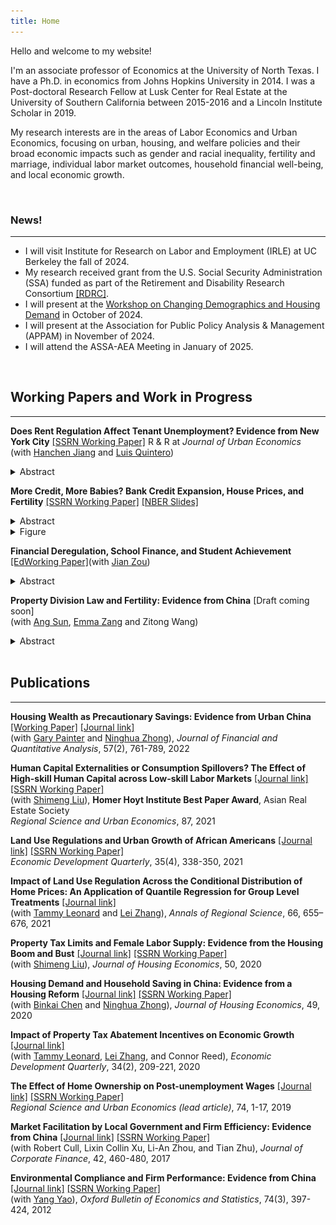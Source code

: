 ```yaml
---
title: Home
---
```


<!-- markdownlint-disable-file MD033 MD036 MD041 -->

Hello and welcome to my website!

I'm an associate professor of Economics at the University of North Texas. I have a Ph.D. in economics from Johns Hopkins University in 2014. I was a Post-doctoral Research Fellow at Lusk Center for Real Estate at the University of Southern California between 2015-2016 and a Lincoln Institute Scholar in 2019.

My research interests are in the areas of Labor Economics and Urban Economics, focusing on urban, housing, and welfare policies and their broad economic impacts such as gender and racial inequality, fertility and marriage, individual labor market outcomes, household financial well-being, and local economic growth.

<br/>

### News!

---

<!-- 
- I presented at the NBER Conference "Fertility and Declining Population Growth in High-Income Countries" in June of 2023.
- I visited the MIT Center for Real Estate and presented at the first MIT Asia Real Estate Symposium in August of 2023.
- I will present at the Lusk Center for Real Estate at the University of Southern California in October of 2023.
- I will present at the Economics Department of Southern Methodist University in November of 2023.
- I will present at the AREUEA Virtual Seminar in December of 2023.
-->


- I will visit Institute for Research on Labor and Employment (IRLE) at UC Berkeley the fall of 2024.
- My research received grant from the U.S. Social Security Administration (SSA) funded as part of the Retirement and Disability Research Consortium [[RDRC]](https://rdrc.wisc.edu/projects).
- I will present at the [Workshop on Changing Demographics and Housing Demand](https://www.philadelphiafed.org/calendar-of-events/workshop-on-changing-demographics-and-housing-demand) in October of 2024.
- I will present at the Association for Public Policy Analysis & Management (APPAM) in November of 2024.
- I will attend the ASSA-AEA Meeting in January of 2025.

<br/>

## Working Papers and Work in Progress

---

**Does Rent Regulation Affect Tenant Unemployment? Evidence from New York City** [[SSRN Working Paper]](https://papers.ssrn.com/sol3/papers.cfm?abstract_id=4034964) R & R at *Journal of Urban Economics*
<br/>
(with [Hanchen Jiang](https://sites.google.com/view/hjiang/) and [Luis Quintero](https://www.luisequintero.org/))

<details>
  <summary>Abstract</summary>
  <p>
 This paper examines the impact of rent regulation on tenants' unemployment in New York City. We provide evidence that rent stabilization increases tenants' unemployment by over five percentage points using data from 2002 and 2017. To address endogeneity concerns, we employ an instrumental variable strategy that exploits the local historical availability of rent-stabilized units when tenants move in as an exogenous source of variation for occupying a rent-stabilized unit. We also develop a job-search model to explain the underlying mechanisms of rent regulation's unemployment effects. Our findings underscore the need for policymakers to consider the unintended consequences of rent regulation.
  </p>
</details>

**More Credit, More Babies? Bank Credit Expansion, House Prices, and Fertility** [[SSRN Working Paper]](https://papers.ssrn.com/sol3/papers.cfm?abstract_id=4473936)
[[NBER Slides]](/assets/doc/Bank_Credit_Supply_and_Fertility_XiYang_slides_2023_NBER.pdf)
<details>
  <summary>Abstract</summary>
  <p>
   This paper examines the causal effect of bank credit expansion on fertility by exploiting exogenous increases in bank credit supply induced by U.S. interstate branching deregulation between 1994 and 2005. Adopting the traditional dynamic difference-in-difference (DID) method and a newly developed staggered DID method, I find credit expansion caused by interstate branching deregulation decreases annual county-level fertility rates by 7 percent and increases the mean of maternal age by 0.37 percent, respectively. Moreover, I show the decreased and delayed fertility is mainly caused by a housing cost effect. These results reveal the critical role of financial market policies and housing affordability in explaining demographic trends.
  </p>
</details>

<details>
  <summary>Figure</summary>
  <img src="assets/img/Fertility1544_yeartrend_bypolicyland.png" alt="Fertility Rate">
</details>

**Financial Deregulation, School Finance, and Student Achievement** [[EdWorking Paper]](https://papers.ssrn.com/sol3/papers.cfm?abstract_id=4608694)(with [Jian Zou](https://sites.google.com/view/jian-zou))
<details>
  <summary>Abstract</summary>
  <p>
This paper studies how school spending impacts student achievement by exploiting
the US interstate branching deregulation as state tax revenue shocks. Leveraging
school finance data from universal school districts, our difference-in-differences
estimation reveals that deregulation leads to an increase in per-pupil total revenue
and expenditure. The rise in revenue is primarily attributed to higher state revenues,
while the expenditure increase is more prominent in low-income school districts.
Using restricted-use student assessments from the Nation’s Report Card, we find that
deregulation results in improved student achievement, with no distributional effects
evident across students’ ability, race, or free lunch status. We introduce an instrumental
variables approach that accounts for dynamic treatment effects and estimate that a
one-thousand-dollar increase in per-pupil spending leads to a 0.035 standard deviation
improvement in student achievement.
  </p>
</details>

<!--
**More Credit, More Homeowners? Bank Credit Expansion, Homeownership, and Housing Wealth Accumulation** [Draft coming soon]
<details>
  <summary>Abstract</summary>
  <p>
This paper examines the causal effect of bank credit expansion on house price, homeownership, and housing wealth accumulation by exploiting exogenous increases in bank credit supply coming from U.S. interstate branching deregulation between 1994 and 2005. Adopting both the traditional dynamic difference-in-difference (DID) method and a newly developed staggered DID method, I find state-level banking deregulation has a sharp and persistent negative effect on the probability of becoming a homeowner particularly in areas with inelastic housing supply. Meanwhile, the banking deregulation has persistent positive effects on wealth accumulation among households who were already homeowners before the deregulation. This wealth effect is not significant among renters. These results reveal the important role of financial market policies on the growing wealth inequality.
  </p>
</details>
-->

**Property Division Law and Fertility: Evidence from China** [Draft coming soon]
<br/>
(with [Ang Sun](https://scholar.google.com/citations?user=WNveNqUAAAAJ&hl=en), [Emma Zang](http://www.emmazang.net/) and Zitong Wang)

<details>
  <summary>Abstract</summary>
  <p>
  Marriage offers a way for couples to share the costs of investments in household public goods, such as children and household savings. By changing the commitment value of marriage, divorce laws can affect household investments in public goods. This theory, however, is rarely tested in the literature. This study fills the gap by exploring the effect of a legal change in China that altered the property division rule upon divorce, from an equal-division regime to a title-based one. We compared birth rates and household savings of affected and unaffected families before and after the legal change using a difference-in-differences design, and find that title-based property division decreased birth rates. These results are consistent with the theory that title-based property division can reduce the commitment value of marriage and subsequently reduce household investments in public goods.
  </p>
</details>

<!-- 
**Housing Wealth as Human Capital Investment: Evidence from a Regression Discontinuity Design**
<br/>
(with Ninghua Zhong)

**Do the Math! High School Math Requirements and Gender Wage and Location Gap**

**Parental Migration, Investment in Children, and Children's Non-cognitive Development: Evidence from Rural China** [[GLO Working Paper]](https://glabor.org/september-12-2019-new-glo-discussion-paper-on-parental-migration-investment-in-children-and-childrens-non-cognitive-development-evidence-from-rural-china/)
<br/>
(with Hanchen Jiang)
-->

<br/>

## Publications

---

**Housing Wealth as Precautionary Savings: Evidence from Urban China** [[Working Paper]](https://lusk.usc.edu/sites/default/files/working_papers/Housing_Wealth_as_Precautionary_Savings_2020_07_07.pdf) [[Journal link]](https://www.cambridge.org/core/journals/journal-of-financial-and-quantitative-analysis/article/abs/housing-wealth-as-precautionary-saving-evidence-from-urban-china/F89D4B7E92E87AC2C8406B1B698F4622)
<br/>
(with [Gary Painter](https://priceschool.usc.edu/people/gary-dean-painter/) and [Ninghua Zhong](https://sem.tongji.edu.cn/semen/12410.html)), *Journal of Financial and Quantitative Analysis*,  57(2), 761-789, 2022

**Human Capital Externalities or Consumption Spillovers? The Effect of High-skill Human Capital across Low-skill Labor Markets** [[Journal link]](https://www.sciencedirect.com/science/article/pii/S0166046220303057) [[SSRN Working Paper]](https://papers.ssrn.com/sol3/papers.cfm?abstract_id=3335809)
<br/>
(with [Shimeng Liu](https://sites.google.com/site/shimengliuecon/)), **Homer Hoyt Institute Best Paper Award**, Asian Real Estate Society<br/>*Regional Science and Urban Economics*, 87, 2021

**Land Use Regulations and Urban Growth of African Americans** [[Journal link]](https://journals.sagepub.com/doi/abs/10.1177/08912424211032291?journalCode=edqa) [[SSRN Working Paper]](https://papers.ssrn.com/sol3/papers.cfm?abstract_id=4051843)<br/>*Economic Development Quarterly*, 35(4), 338-350, 2021

**Impact of Land Use Regulation Across the Conditional Distribution of Home Prices: An Application of Quantile Regression for Group Level Treatments** [[Journal link]](https://link.springer.com/article/10.1007/s00168-020-01032-z)
<br/>
(with [Tammy Leonard](https://profiles.utsouthwestern.edu/profile/144971/tammy-leonard.html) and [Lei Zhang](https://www.odu.edu/directory/dr-lei-zhang)​)​, *Annals of Regional Science*, 66, 655–676, 2021

**Property Tax Limits and Female Labor Supply: Evidence from the Housing Boom and Bust** [[Journal link]](https://www.sciencedirect.com/science/article/pii/S1051137720300504) [[SSRN Working Paper]](https://papers.ssrn.com/sol3/papers.cfm?abstract_id=2666755)
<br/>
(with [Shimeng Liu](https://sites.google.com/site/shimengliuecon/)), *Journal of Housing Economics*, 50, 2020

**Housing Demand and Household Saving in China: Evidence from a Housing Reform** [[Journal link]](https://www.sciencedirect.com/science/article/abs/pii/S1051137720300292#:~:text=Chinese%20government%20abolished%20the%20employer,housing%20demand%20among%20urban%20households.&text=We%20find%20evidence%20that%20the,private%20burden%20of%20housing%20expenditures.) [[SSRN Working Paper]](https://papers.ssrn.com/sol3/papers.cfm?abstract_id=4051846)
<br/>
(with [Binkai Chen](https://econ.cufe.edu.cn/info/1032/5944.htm) and [Ninghua Zhong](https://sem.tongji.edu.cn/semen/12410.html)), *Journal of Housing Economics*,  49, 2020

**Impact of Property Tax Abatement Incentives on Economic Growth** [[Journal link]](https://journals.sagepub.com/doi/abs/10.1177/0891242420911712)
<br/>
(with [Tammy Leonard](https://profiles.utsouthwestern.edu/profile/144971/tammy-leonard.html), [Lei Zhang](https://www.odu.edu/directory/dr-lei-zhang),  and Connor Reed), *Economic Development Quarterly*, 34(2), 209-221, 2020

**The Effect of Home Ownership on Post-unemployment Wages** [[Journal link]](http://www.sciencedirect.com/science/article/pii/S0166046217303186) [[SSRN Working Paper]](https://papers.ssrn.com/sol3/papers.cfm?abstract_id=4051836)<br/>*Regional Science and Urban Economics (lead article)*, 74, 1-17, 2019

**Market Facilitation by Local Government and Firm Efficiency: Evidence from China** [[Journal link]](http://www.sciencedirect.com/science/article/pii/S092911991500070X) [[SSRN Working Paper]](https://papers.ssrn.com/sol3/papers.cfm?abstract_id=2350534)
<br/>
(with Robert Cull, Lixin Collin Xu, Li-An Zhou, and Tian Zhu), *Journal of Corporate Finance*, 42, 460-480, 2017

**Environmental Compliance and Firm Performance: Evidence from China** [[Journal link]](http://onlinelibrary.wiley.com/doi/10.1111/j.1468-0084.2011.00649.x/abstract) [[SSRN Working Paper]](https://papers.ssrn.com/sol3/papers.cfm?abstract_id=2050237)
<br/>
(with [Yang Yao](https://en.nsd.pku.edu.cn/faculty/fulltime/y/239558.htm)), *Oxford Bulletin of Economics and Statistics*, 74(3), 397-424, 2012
